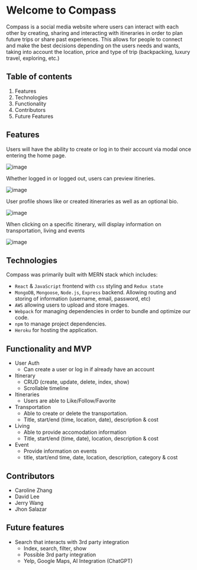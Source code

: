 # Welcome to Compass

Compass is a social media website where users can interact with each other by creating, sharing and interacting with itineraries in order to plan future trips or share past experiences. This allows for people to connect  and make the best decisions depending on the users needs and wants, taking into account the location, price and type of trip (backpacking, luxury travel, exploring, etc.)


## Table of contents

1. Features
2. Technologies
3. Functionality
4. Contributors
5. Future Features


## Features
Users will have the ability to create or log in to their account via modal once entering the home page.

![image](https://github.com/d95lee/Compass/assets/112995904/c2b6167d-2859-43b7-b9fa-b53f72c0aab4)


Whether logged in or logged out, users can preview itineries.

![image](https://github.com/d95lee/Compass/assets/112995904/0a22bae6-8bb3-4d12-b458-ac34c5b4561f)

User profile shows like or created itineraries as well as an optional bio.

![image](https://github.com/d95lee/Compass/assets/112995904/cbdfe684-2dca-41e5-950a-ca0d27ffa9e5)

When clicking on a specific itinerary, will display information on transportation, living and events

![image](https://github.com/d95lee/Compass/assets/112995904/7cb43403-a77f-4e8e-8608-3f371a2bbe1f)




## Technologies

Compass was primarily built with MERN stack which includes:
- `React` & `JavaScript` frontend with `css` styling and `Redux state`
- `MongoDB`, `Mongoose`, `Node.js`, `Express` backend. Allowing routing and storing of information (username, email, password, etc)
- `AWS` allowing users to upload and store images.
- `Webpack` for managing dependencies in order to bundle and optimize our code.
- `npm` to manage project dependencies.
- `Heroku` for hosting the application.



## Functionality and MVP
- User Auth
  - Can create a user or log in if already have an account
- Itinerary
  - CRUD (create, update, delete, index, show) 
  - Scrollable timeline
- Itineraries
  - Users are able to Like/Follow/Favorite
- Transportation
  - Able to create or delete the transportation.
  - Title, start/end (time, location, date), description & cost
- Living
  - Able to provide accomodation information
  - Title, start/end (time, date), location, description & cost
- Event
  - Provide information on events
  - title, start/end time, date, location, description, category & cost





## Contributors
- Caroline Zhang
- David Lee
- Jerry Wang
- Jhon Salazar

## Future features
- Search that interacts with 3rd party integration
  - Index, search, filter, show
  - Possible 3rd party integration
  - Yelp, Google Maps, AI Integration (ChatGPT)


